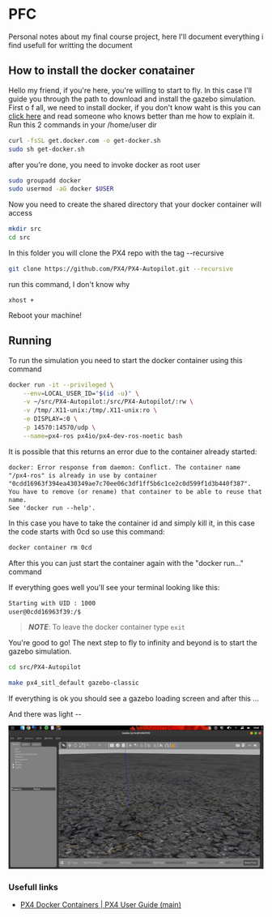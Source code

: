 # PFC

Personal notes about my final course project, here I'll document everything i find usefull for writting the document



## How to install the docker conatainer

Hello my friend, if you're here, you're willing to start to fly. In this case I'll guide you through the path to download and install the gazebo simulation.
First o f all, we need to install docker, if you don't know waht is this you can [click here](https://docs.docker.com/get-docker/) and read someone who knows better than me how to explain it. Run this 2 commands in your /home/user dir

```bash
curl -fsSL get.docker.com -o get-docker.sh
sudo sh get-docker.sh
```

after you're done, you need to invoke docker as root user

```bash
sudo groupadd docker
sudo usermod -aG docker $USER
```
Now you need to create the shared directory that your docker container will access

```bash
mkdir src
cd src
```

In this folder you will clone the PX4 repo with the tag --recursive

```bash
git clone https://github.com/PX4/PX4-Autopilot.git --recursive
```

run this command, I don't know why

```
xhost +
```

Reboot your machine!


## Running

To run the simulation you need to start the docker container using this command

```sh
docker run -it --privileged \
    --env=LOCAL_USER_ID="$(id -u)" \
    -v ~/src/PX4-Autopilot:/src/PX4-Autopilot/:rw \
    -v /tmp/.X11-unix:/tmp/.X11-unix:ro \
    -e DISPLAY=:0 \
    -p 14570:14570/udp \
    --name=px4-ros px4io/px4-dev-ros-noetic bash
```

It is possible that this returns an error due to the container already started:

```console
docker: Error response from daemon: Conflict. The container name "/px4-ros" is already in use by container "0cdd16963f394ea430349ae7c70ee06c3df1ff5b6c1ce2c0d599f1d3b440f387". You have to remove (or rename) that container to be able to reuse that name.
See 'docker run --help'.
```
In this case you have to take the container id and simply kill it, in this case the code starts with 0cd so use this command:

```sh
docker container rm 0cd
```
After this you can just start the container again with the "docker run..." command

If everything goes well you'll see your terminal looking like this:

```bash
Starting with UID : 1000
user@0cdd16963f39:/$
```
>**_NOTE_**:  To leave the docker container type ```exit``` 

You're good to go!
The next step to fly to infinity and beyond is to start the gazebo simulation.

```sh
cd src/PX4-Autopilot
```

```sh
make px4_sitl_default gazebo-classic
```

If everything is ok you should see a gazebo loading screen and after this ...

And there was light -- 

![gazebo image](/img/Screenshot%20from%202024-02-05%2010-45-49.png)

### Usefull links

- [PX4 Docker Containers | PX4 User Guide (main)](https://docs.px4.io/main/en/test_and_ci/docker.html)


